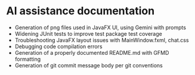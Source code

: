# AI assistance documentation

- Generation of png files used in JavaFX UI, using Gemini with prompts
- Widening JUnit tests to improve test package test coverage
- Troubleshooting JavaFX layout issues with MainWindow.fxml, chat.css
- Debugging code compilation errors
- Generation of a properly documented README.md with GFMD formatting
- Generation of git commit message body per git conventions